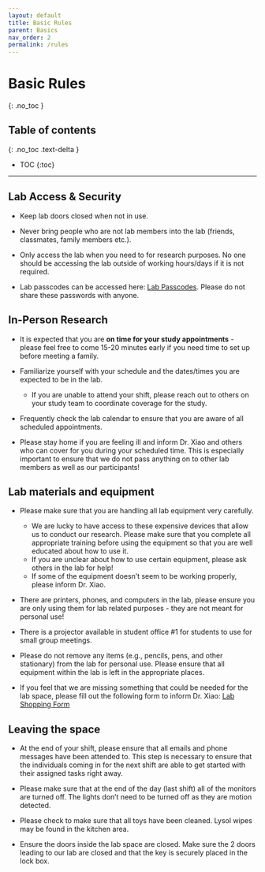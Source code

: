 ```yaml
---
layout: default
title: Basic Rules
parent: Basics
nav_order: 2
permalink: /rules
---
```



# Basic Rules
{: .no_toc }

## Table of contents
{: .no_toc .text-delta }

* TOC
{:toc}

---

## Lab Access & Security

- Keep lab doors closed when not in use. 

- Never bring people who are not lab members into the lab (friends, classmates, family members etc.). 

- Only access the lab when you need to for research purposes. No one should be accessing the lab outside of working hours/days if it is not required. 

- Lab passcodes can be accessed here: [Lab Passcodes](https://mcmasteru365.sharepoint.com/:w:/r/sites/labtest/Shared%20Documents/Document.docx?d=wc837cf74eba147a0bfd67fba5c507f4e&csf=1&web=1&e=evf5Cc). Please do not share these passwords with anyone. 

## In-Person Research 

- It is expected that you are **on time for your study appointments** - please feel free to come 15-20 minutes early if you need time to set up before meeting a family.

- Familiarize yourself with your schedule and the dates/times you are expected to be in the lab. 
   - If you are unable to attend your shift, please reach out to others on your study team to coordinate coverage for the study. 

- Frequently check the lab calendar to ensure that you are aware of all scheduled appointments. 

- Please stay home if you are feeling ill and inform Dr. Xiao and others who can cover for you during your scheduled time. This is especially important to ensure that we do not pass anything on to other lab members as well as our participants!

## Lab materials and equipment

- Please make sure that you are handling all lab equipment very carefully.
   - We are lucky to have access to these expensive devices that allow us to conduct our research. Please make sure that you complete all appropriate training before using the equipment so that you are well educated about how to use it. 
   - If you are unclear about how to use certain equipment, please ask others in the lab for help! 
   - If some of the equipment doesn’t seem to be working properly, please inform Dr. Xiao. 

- There are printers, phones, and computers in the lab, please ensure you are only using them for lab related purposes - they are not meant for personal use! 

- There is a projector available in student office #1 for students to use for small group meetings.

- Please do not remove any items (e.g., pencils, pens, and other stationary) from the lab for personal use. Please ensure that all equipment within the lab is left in the appropriate places. 

- If you feel that we are missing something that could be needed for the lab space, please fill out the following form to inform Dr. Xiao: [Lab Shopping Form](https://forms.office.com/pages/responsepage.aspx?id=B2M3RCm0rUKMJSjNSW9HcudkN_4lJH5IiXFmxJeXy5JUODkyNzFOMzZBOThKUFA5Ujk2MkNHWEQ4MS4u)

## Leaving the space

- At the end of your shift, please ensure that all emails and phone messages have been attended to. This step is necessary to ensure that the individuals coming in for the next shift are able to get started with their assigned tasks right away.

- Please make sure that at the end of the day (last shift) all of the monitors are turned off. The lights don’t need to be turned off as they are motion detected.

- Please check to make sure that all toys have been cleaned. Lysol wipes may be found in the kitchen area.

- Ensure the doors inside the lab space are closed. Make sure the 2 doors leading to our lab are closed and that the key is securely placed in the lock box.





